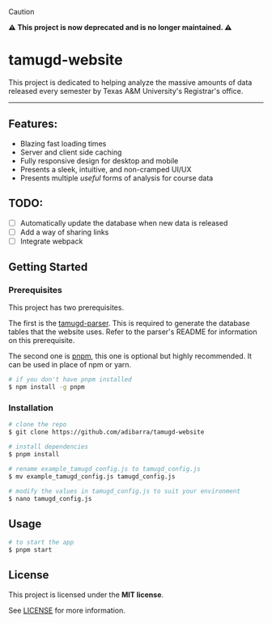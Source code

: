 > [!CAUTION]
> **⚠️ This project is now deprecated and is no longer maintained. ⚠️**

# tamugd-website
This project is dedicated to helping analyze the massive amounts of data released every semester by Texas A&M University's Registrar's office.

---

## Features:
- Blazing fast loading times
- Server and client side caching
- Fully responsive design for desktop and mobile
- Presents a sleek, intuitive, and non-cramped UI/UX
- Presents multiple *useful* forms of analysis for course data

## TODO:
- [ ] Automatically update the database when new data is released
- [ ] Add a way of sharing links
- [ ] Integrate webpack

## Getting Started

### Prerequisites

This project has two prerequisites.

The first is the [tamugd-parser](https://github.com/adibarra/tamugd-parser). This is required to generate the database tables that the website uses. Refer to the parser's README for information on this prerequisite.

The second one is [pnpm](https://pnpm.js.org/), this one is optional but highly recommended. It can be used in place of npm or yarn.
```bash
# if you don't have pnpm installed
$ npm install -g pnpm
```

### Installation
```bash
# clone the repo
$ git clone https://github.com/adibarra/tamugd-website

# install dependencies
$ pnpm install

# rename example_tamugd_config.js to tamugd_config.js
$ mv example_tamugd_config.js tamugd_config.js

# modify the values in tamugd_config.js to suit your environment
$ nano tamugd_config.js
```

## Usage
```bash
# to start the app
$ pnpm start
```

## License

This project is licensed under the **MIT license**.

See [LICENSE](./LICENSE) for more information.
